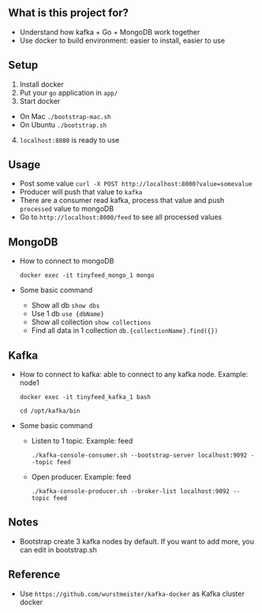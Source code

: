 ## What is this project for?

* Understand how kafka + Go + MongoDB work together
* Use docker to build environment: easier to install, easier to use

## Setup

1. Install docker
2. Put your `go` application in `app/`
3. Start docker
* On Mac
    ```./bootstrap-mac.sh```
* On Ubuntu
    ```./bootstrap.sh```
4. `localhost:8080` is ready to use

## Usage
* Post some value
   ```curl -X POST http://localhost:8000?value=somevalue```
* Producer will push that value to `kafka`
* There are a consumer read kafka, process that value and push `processed` value to mongoDB
* Go to `http://localhost:8000/feed` to see all processed values

## MongoDB
* How to connect to mongoDB

    ```docker exec -it tinyfeed_mongo_1 mongo```

* Some basic command
    - Show all db 
        `show dbs`
    - Use 1 db 
        `use {dbName}`
    - Show all collection 
        `show collections`
    - Find all data in 1 collection 
        `db.{collectionName}.find({})`
    
## Kafka
* How to connect to kafka: able to connect to any kafka node. Example: node1

    ```docker exec -it tinyfeed_kafka_1 bash```
    
    ```cd /opt/kafka/bin```

* Some basic command
    - Listen to 1 topic. Example: feed
    
        ```./kafka-console-consumer.sh --bootstrap-server localhost:9092 --topic feed```
        
    - Open producer. Example: feed
    
        ```./kafka-console-producer.sh --broker-list localhost:9092 --topic feed```
        

## Notes
* Bootstrap create 3 kafka nodes by default. If you want to add more, you can edit in bootstrap.sh

## Reference
* Use `https://github.com/wurstmeister/kafka-docker` as Kafka cluster docker

